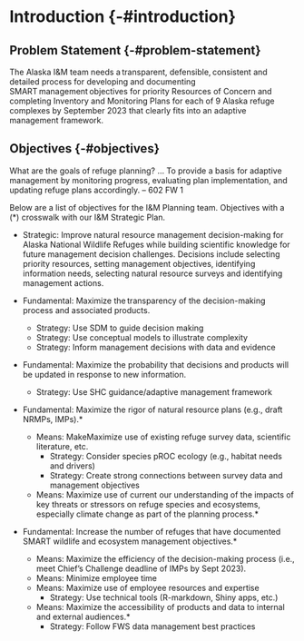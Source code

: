 # Introduction {-#introduction}

## Problem Statement {-#problem-statement}

The Alaska I&M team needs a transparent, defensible, consistent and detailed process for developing and documenting SMART management objectives for priority Resources of Concern and completing Inventory and Monitoring Plans for each of 9 Alaska refuge complexes by September 2023 that clearly fits into an adaptive management framework.   

## Objectives {-#objectives}

What are the goals of refuge planning? … To provide a basis for adaptive management by monitoring progress, evaluating plan implementation, and updating refuge plans accordingly. – 602 FW 1 

Below are a list of objectives for the I&M Planning team.  Objectives with a (*) crosswalk with our I&M Strategic Plan. 

- Strategic:  Improve natural resource management decision-making for Alaska National Wildlife Refuges while building scientific knowledge for future management decision challenges.  Decisions include selecting priority resources, setting management objectives, identifying information needs, selecting natural resource surveys and identifying management actions. 
- Fundamental: Maximize the transparency of the decision-making process and associated products. 
  - Strategy: Use SDM to guide decision making 
  - Strategy: Use conceptual models to illustrate complexity  
  - Strategy: Inform management decisions with data and evidence 
  
- Fundamental: Maximize the probability that decisions and products will be updated in response to new information. 
  - Strategy: Use SHC guidance/adaptive management framework 

- Fundamental: Maximize the rigor of natural resource plans (e.g., draft NRMPs, IMPs).* 
  - Means: MakeMaximize use of existing refuge survey data, scientific literature, etc. 
    - Strategy: Consider species pROC ecology (e.g., habitat needs and drivers)  
    - Strategy: Create strong connections between survey data and management objectives 
  - Means: Maximize  use of current our understanding of the impacts of key threats or stressors on refuge species and ecosystems, especially climate change as part of the planning process.* 

- Fundamental: Increase the number of refuges that have documented SMART wildlife and ecosystem management objectives.*  
  - Means: Maximize the efficiency of the decision-making process (i.e., meet Chief’s Challenge deadline of IMPs by Sept 2023). 
  - Means: Minimize employee time  
  - Means: Maximize use of employee resources and expertise  
    - Strategy: Use technical tools (R-markdown, Shiny apps, etc.) 
  - Means:  Maximize the accessibility of products and data to internal and external audiences.* 
    - Strategy:  Follow FWS data management best practices 
